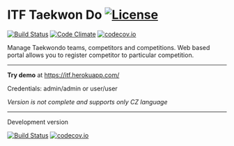 # ITF Taekwon Do [![License](https://img.shields.io/github/license/valasek/itf-taekwondo.svg)](https://img.shields.io/github/license/valasek/itf-taekwondo.svg)
[![Build Status](https://travis-ci.org/valasek/itf-taekwondo.svg?branch=master)](https://travis-ci.org/valasek/itf-taekwondo) [![Code Climate](https://codeclimate.com/github/valasek/itf-taekwondo/badges/gpa.svg)](https://codeclimate.com/github/valasek/itf-taekwondo) [![codecov.io](https://codecov.io/gh/valasek/itf-taekwondo/coverage.svg?branch=master)](https://codecov.io/gh/valasek/itf-taekwondo/?branch=master)

Manage Taekwondo teams, competitors and competitions. Web based portal allows you to register competitor to particular competition.

---

__Try demo__ at https://itf.herokuapp.com/

Credentials: admin/admin or user/user

*Version is not complete and supports only CZ language*

---

Development version

[![Build Status](https://travis-ci.org/valasek/itf-taekwondo.svg?branch=develop)](https://travis-ci.org/valasek/itf-taekwondo)  [![codecov.io](https://codecov.io/gh/valasek/itf-taekwondo/coverage.svg?branch=develop)](https://codecov.io/gh/valasek/itf-taekwondo/?branch=develop)